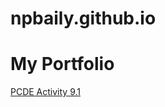 # npbaily.github.io
# My Portfolio

[PCDE Activity 9.1](https://www.github.com/npbaily/PCDE-Activity-9.1/)
